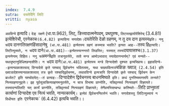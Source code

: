 ```yaml
---
index:  7.4.9
sutra:  दयतेर्दिगि लिटि
vritti:  nyasa
---
```


`अवदिग्ये` इत्यादि। `देङ् रक्षणे` (धा.पा.962), लिट्, ङित्त्वादात्मनेपदम्, प्रथपुरुषः, `लिटस्तझयोरेशिरेच्` (3.4.81) इत्येशिरेचौ, एरनेकाचः` (6.4.82) इत्यादिना यणादेशः। `दयतेरिति देङो ग्रहणम्, न तु दय दान इत्यस्य` इति। ननु च `दय दानगतिरक्षणहिंसादानेषु` (धा.पा.481) इत्येतस्य ग्रहणं कस्मान्न भवति? इत्यत आह--`तस्य हि` इत्यादि। लिटीत्युच्यते, न च `दय दाने` (धा.पा.481)--इत्येतस्यानन्तरो लिडस्ति; यस्मात् तस्य `दयायासश्च` (3.1.37) इत्यनेनाम् विहितः। ननु च `अमन्त्रे` इति तत्रानुवर्त्तते, ततो मन्त्र आमोऽभावात् स्यादेवानन्तर्यम्? एवं मन्यते--यथादृष्टानुविधिश्छन्दसीति। न च `दय दाने` (धा.पा.481) इत्येतस्य मन्त्रे दिग्यादेशो दृश्यत इत्यभिप्रायः।
इहावदिग्ये--इत्यनवकाशात्वाद् दिग्यादेसे कृते पश्चाद् द्विर्वचनेन भवितव्यम्, यथा चख्यावित्यत्र `चक्षिङः ख्याञ्` (2.4.54) इति ख्याञादेशस्यानवकाशत्वात् तत्र कृते पश्चाद्द्विर्वचनम्, तथावदिग्ये इत्यत्रापि दिग्यादेशे कृते पश्चाद् द्विर्वचन केन बाध्येत? इति यश्चोदयेत्--तं प्रत्याह--`दिग्यादेशेन द्विर्वचनस्य बाधनमिष्यते` इति। कथं पुनरिष्यमाणमपि लभ्यते? नित्यग्रहणानुवृत्तेः। इह पूर्वसूत्रान्नित्यग्रहणमनुवर्त्तते, न चात्र विभाषा प्राप्नोति, यन्निवृत्त्यर्थ नित्यग्रहणं विज्ञायते। तस्मादन्यल्लिटि यत् कार्यं प्राप्नोति, तन्निवृत्त्यर्थं नित्यग्रहणं विज्ञायते; तेनैवमभिसम्बन्धः करिष्यते--`लिटि प्राप्नुवतां कार्याणां दिग्यादेश एव नित्यं भवति, नान्यत्कार्यम्`। इत्येवं द्विर्वचननिवर्त्तनं भवति। यणादेशस्तु लिटित्युच्यायं न विधीयत इति `एरनेकाचः` (6.4.42) इत्यचि भवति।।

